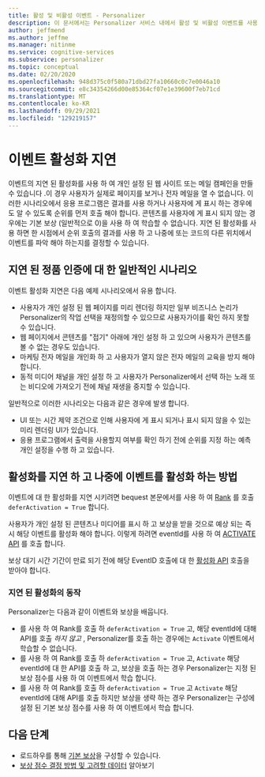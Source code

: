 ```yaml
---
title: 활성 및 비활성 이벤트 - Personalizer
description: 이 문서에서는 Personalizer 서비스 내에서 활성 및 비활성 이벤트를 사용하는 방법을 설명합니다.
author: jeffmend
ms.author: jeffme
ms.manager: nitinme
ms.service: cognitive-services
ms.subservice: personalizer
ms.topic: conceptual
ms.date: 02/20/2020
ms.openlocfilehash: 948d375c0f580a71dbd27fa10660c0c7e0046a10
ms.sourcegitcommit: e8c34354266d00e85364cf07e1e39600f7eb71cd
ms.translationtype: MT
ms.contentlocale: ko-KR
ms.lasthandoff: 09/29/2021
ms.locfileid: "129219157"
---
```

# <a name="defer-event-activation"></a>이벤트 활성화 지연

이벤트의 지연 된 활성화를 사용 하 여 개인 설정 된 웹 사이트 또는 메일 캠페인을 만들 수 있습니다 .이 경우 사용자가 실제로 페이지를 보거나 전자 메일을 열 수 없습니다. 이러한 시나리오에서 응용 프로그램은 결과를 사용 하거나 사용자에 게 표시 하는 경우에도 알 수 있도록 순위를 먼저 호출 해야 합니다. 콘텐츠를 사용자에 게 표시 되지 않는 경우에는 기본 보상 (일반적으로 0)을 사용 하 여 학습할 수 없습니다.
지연 된 활성화를 사용 하면 한 시점에서 순위 호출의 결과를 사용 하 고 나중에 또는 코드의 다른 위치에서 이벤트를 파악 해야 하는지를 결정할 수 있습니다.

## <a name="typical-scenarios-for-deferred-activation"></a>지연 된 정품 인증에 대 한 일반적인 시나리오

이벤트 활성화 지연은 다음 예제 시나리오에서 유용 합니다.

* 사용자가 개인 설정 된 웹 페이지를 미리 렌더링 하지만 일부 비즈니스 논리가 Personalizer의 작업 선택을 재정의할 수 있으므로 사용자가이를 확인 하지 못할 수 있습니다.
* 웹 페이지에서 콘텐츠를 "접기" 아래에 개인 설정 하 고 있으며 사용자가 콘텐츠를 볼 수 없는 경우도 있습니다.
* 마케팅 전자 메일을 개인화 하 고 사용자가 열지 않은 전자 메일의 교육을 방지 해야 합니다.
* 동적 미디어 채널을 개인 설정 하 고 사용자가 Personalizer에서 선택 하는 노래 또는 비디오에 가져오기 전에 채널 재생을 중지할 수 있습니다. 

일반적으로 이러한 시나리오는 다음과 같은 경우에 발생 합니다.

* UI 또는 시간 제약 조건으로 인해 사용자에 게 표시 되거나 표시 되지 않을 수 있는 미리 렌더링 UI가 있습니다.
* 응용 프로그램에서 출력을 사용할지 여부를 확인 하기 전에 순위를 지정 하는 예측 개인 설정을 수행 하 고 있습니다.

## <a name="how-to-defer-activation-and-later-activate-events"></a>활성화를 지연 하 고 나중에 이벤트를 활성화 하는 방법

이벤트에 대 한 활성화를 지연 시키려면 bequest 본문에서를 사용 하 여 [Rank](https://westus2.dev.cognitive.microsoft.com/docs/services/personalizer-api/operations/Rank) 를 호출 `deferActivation = True` 합니다.

사용자가 개인 설정 된 콘텐츠나 미디어를 표시 하 고 보상을 받을 것으로 예상 되는 즉시 해당 이벤트를 활성화 해야 합니다. 이렇게 하려면 eventId를 사용 하 여 [ACTIVATE API](https://westus2.dev.cognitive.microsoft.com/docs/services/personalizer-api/operations/Activate) 를 호출 합니다.


보상 대기 시간 기간이 만료 되기 전에 해당 EventID 호출에 대 한 [활성화 API](https://westus2.dev.cognitive.microsoft.com/docs/services/personalizer-api/operations/Activate) 호출을 받아야 합니다.

### <a name="behavior-with-deferred-activation"></a>지연 된 활성화의 동작 

Personalizer는 다음과 같이 이벤트와 보상을 배웁니다.
* 를 사용 하 여 Rank를 호출 하 `deferActivation = True` 고, 해당 eventId에 대해 API를 호출 *하지 않고* , Personalizer를 호출 하는 경우에는 `Activate` 이벤트에서 학습할 수 없습니다.
* 를 사용 하 여 Rank를 호출 하 `deferActivation = True`  고, `Activate` 해당 eventId에 대 한 API를 호출 하 고, 보상을 호출 하는 경우 Personalizer는 지정 된 보상 점수를 사용 하 여 이벤트에서 학습 합니다.
* 를 사용 하 여 Rank를 호출 하 `deferActivation = True`  고 `Activate` 해당 eventId에 대해 API를 호출 하지만 보상을 생략 하는 경우 Personalizer는 구성에 설정 된 기본 보상 점수를 사용 하 여 이벤트에서 학습 합니다.

## <a name="next-steps"></a>다음 단계
* 로드하우를 통해 [기본 보상](how-to-settings.md#configure-rewards-for-the-feedback-loop)을 구성할 수 있습니다.
* [보상 점수 결정 방법 및 고려할 데이터](concept-rewards.md) 알아보기
